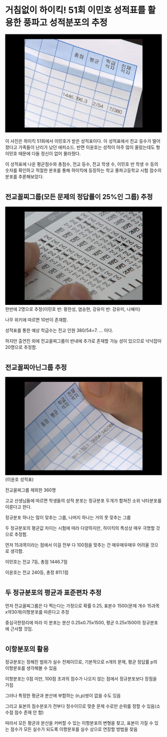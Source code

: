 # 거침없이 하이킥! 51회 이민호 성적표를 활용한 풍파고 성적분포의 추정

![title](Images/seongjeokpyo.jpg)

이 사진은 하이킥 51회에서 이민호가 받은 성적표이다. 이 성적표에서 전교 등수가 떨어졌다고 가족들이 난리가 났던 에피소드. 반면 이윤호는 성적이 아주 많이 올랐는데도 형 이민호 때문에 다들 정신이 없어 몰라줬다. 

이 성적표에 나온 평균점수와 총점수, 전교 등수, 전교 학생 수, 이민호 반 학생 수 등의 숫자를 확인하고 적절한 분포를 통해 하이킥에 등장하는 학교 풍파고등학교 시험 점수의 분포를 추론해보았다.

#

## 전교꼴찌그룹(모든 문제의 정답률이 25%인 그룹) 추정
 ![title2](Images/dajjikgoissm.jpg)
  한반에 2명으로 추정(이민호 반: 황찬성, 염승현, 강유미 반: 강유미, 나혜미)
  
  나무 위키에 따르면 10반이 존재함. 
  
  성적표를 통한 예상 학급수는 전교 인원 380/54=7. ... 이다.
  
  하지만 출연진 외에 전교꼴찌그룹이 반내에 추가로 존재할 가능 성이 있으므로 넉넉잡아 20명으로 추정함.
 
#

## 전교꼴찌아닌그룹 추정
 ![title](Images/seongjeokpyo2.jpg)
  (이윤호 성적표)
  
  전교꼴찌그룹 제외한 360명
  
  고교 선생님들에 따르면 학생들의 성적 분포는 정규분포 두개가 합쳐진 소위 낙타분포를 이룬다고 한다.
  
  정규분포 하나는 많이 맞추는 그룹, 나머지 하나는 거의 못 맞추는 그룹
  
  두 정규분포의 평균값 차이는 시험에 따라 다양하지만, 하이킥의 특성상 매우 극명할 것으로 추정함.
  
  먼저 15과목이라는 점에서 이걸 전부 다 100점을 맞추는 건 매우매우매우 어려울 것으로 생각함.
  
  이민호는 전교 7등, 총점 1446.7점
  
  이윤호는 전교 240등, 총정 811.1점

#

## 두 정규분포의 평균과 표준편차 추정
  먼저 전교꼴찌그룹은 다 찍는다는 가정으로 확률 0.25, 표본수 1500(문제 개수 15과목x약30개)이항분포를 따른다고 추정
  
  중심극한정리에 따라 이 분포는 분산 0.25x0.75x1500, 평균 0.25x1500의 정규분포에 근사할 것임.

#

## 이항분포의 활용
  정규분포는 정해진 범위가 실수 전체이므로, 기본적으로 n개의 문제, 평균 정답률 p의 이항분포를 생각해볼 수 있음
  
  이항분포는 0점 미만, 100점 초과의 점수가 나오지 않는 점에서 정규분포보다 장점을 가짐
  
  그러나 특정한 평균과 분산에 부합하는 (n,p)쌍이 없을 수도 있음
  
  그리고 표본의 점수분포가 전부다 정수이므로 맞춘 문제 수로만 순위를 정할 수 있음(소수점 점수 존재 안 함)
  
  따라서 모든 평균과 분산을 커버할 수 있는 이항분포의 변형을 찾고, 표본이 가질 수 있는 점수가 모든 실수가 되도록 이항분포를 실수 상으로 연장할 방법을 찾음
